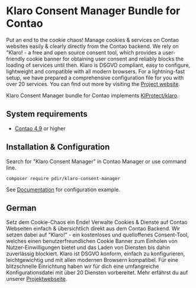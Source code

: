 # Klaro Consent Manager Bundle for Contao

Put an end to the cookie chaos! Manage cookies & services on Contao websites easily & clearly directly from the Contao
backend. We rely on "Klaro! - a free and open source consent tool, which provides a user-friendly cookie banner for
obtaining user consent and reliably blocks the loading of services until then. Klaro is DSGVO compliant, easy to
configure, lightweight and compatible with all modern browsers. For a lightning-fast setup, we have prepared a
comprehensive configuration file for you with over 20 services. You can find out more by visiting the
[Project website](https://pdir.de/consent/).

Klaro Consent Manager bundle for Contao implements [KIProtect/klaro](https://github.com/KIProtect/klaro).

System requirements
-------------------

* [Contao 4.9](https://github.com/contao/contao) or higher

Installation & Configuration
----------------------------

Search for "Klaro Consent Manager" in Contao Manager or use command line.

    composer require pdir/klaro-consent-manager

See [Documentation](https://pdir.de/docs/de/contao/extensions/klaro-consent-manager/) for configuration example.


German
----------------------------

Setz dem Cookie-Chaos ein Ende! Verwalte Cookies & Dienste auf Contao Webseiten einfach & übersichtlich direkt aus dem
Contao Backend. Wir setzen dabei auf "Klaro!" - ein kostenloses und quelloffenes Consent-Tool, welches einen
benutzerfreundlichen Cookie Banner zum Einholen von Nutzer-Einwilligungen bietet und das Laden von Diensten bis dahin
zuverlässig blockiert. Klaro ist DSGVO konform, einfach zu konfigurieren, leichtgewichtig und mit allen modernen
Browsern kompatibel. Für eine blitzschnelle Einrichtung haben wir für dich eine umfangreiche Konfigurationsdatei mit
über 20 Diensten vorbereitet. Mehr erfährst du auf unserer [Projektwebseite](https://pdir.de/consent/).
